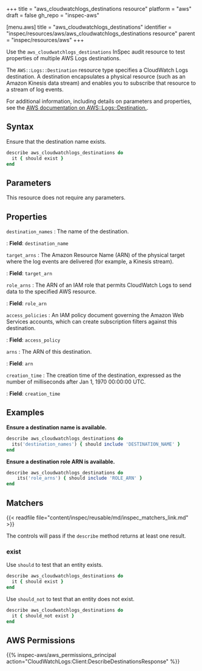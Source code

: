 +++
title = "aws_cloudwatchlogs_destinations resource"
platform = "aws"
draft = false
gh_repo = "inspec-aws"

[menu.aws]
title = "aws_cloudwatchlogs_destinations"
identifier = "inspec/resources/aws/aws_cloudwatchlogs_destinations resource"
parent = "inspec/resources/aws"
+++

Use the `aws_cloudwatchlogs_destinations` InSpec audit resource to test properties of multiple AWS Logs destinations.

The `AWS::Logs::Destination` resource type specifies a CloudWatch Logs destination. A destination encapsulates a physical resource (such as an Amazon Kinesis data stream) and enables you to subscribe that resource to a stream of log events.

For additional information, including details on parameters and properties, see the [AWS documentation on AWS::Logs::Destination.](https://docs.aws.amazon.com/AWSCloudFormation/latest/UserGuide/aws-resource-logs-destination.html).

## Syntax

Ensure that the destination name exists.

```ruby
describe aws_cloudwatchlogs_destinations do
  it { should exist }
end
```

## Parameters

This resource does not require any parameters.

## Properties

`destination_names`
: The name of the destination.

: **Field**: `destination_name`

`target_arns`
: The Amazon Resource Name (ARN) of the physical target where the log events are delivered (for example, a Kinesis stream).

: **Field**: `target_arn`

`role_arns`
: The ARN of an IAM role that permits CloudWatch Logs to send data to the specified AWS resource.

: **Field**: `role_arn`

`access_policies`
: An IAM policy document governing the Amazon Web Services accounts, which can create subscription filters against this destination.

: **Field**: `access_policy`

`arns`
: The ARN of this destination.

: **Field**: `arn`

`creation_time`
: The creation time of the destination, expressed as the number of milliseconds after Jan 1, 1970 00:00:00 UTC.

: **Field**: `creation_time`

## Examples

**Ensure a destination name is available.**

```ruby
describe aws_cloudwatchlogs_destinations do
  its('destination_names') { should include 'DESTINATION_NAME' }
end
```

**Ensure a destination role ARN is available.**

```ruby
describe aws_cloudwatchlogs_destinations do
    its('role_arns') { should include 'ROLE_ARN' }
end
```

## Matchers

{{< readfile file="content/inspec/reusable/md/inspec_matchers_link.md" >}}

The controls will pass if the `describe` method returns at least one result.

### exist

Use `should` to test that an entity exists.

```ruby
describe aws_cloudwatchlogs_destinations do
  it { should exist }
end
```

Use `should_not` to test that an entity does not exist.

```ruby
describe aws_cloudwatchlogs_destinations do
  it { should_not exist }
end
```

## AWS Permissions

{{% inspec-aws/aws_permissions_principal action="CloudWatchLogs:Client:DescribeDestinationsResponse" %}}
